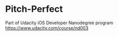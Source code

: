 # Pitch-Perfect
Part of Udacity iOS Developer Nanodegree program
https://www.udacity.com/course/nd003
